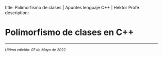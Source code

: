 title: Polimorfismo de clases | Apuntes lenguaje C++ | Hektor Profe
description: 

# Polimorfismo de clases en C++


___
<small class="edited"><i>Última edición: 07 de Mayo de 2022</i></small>